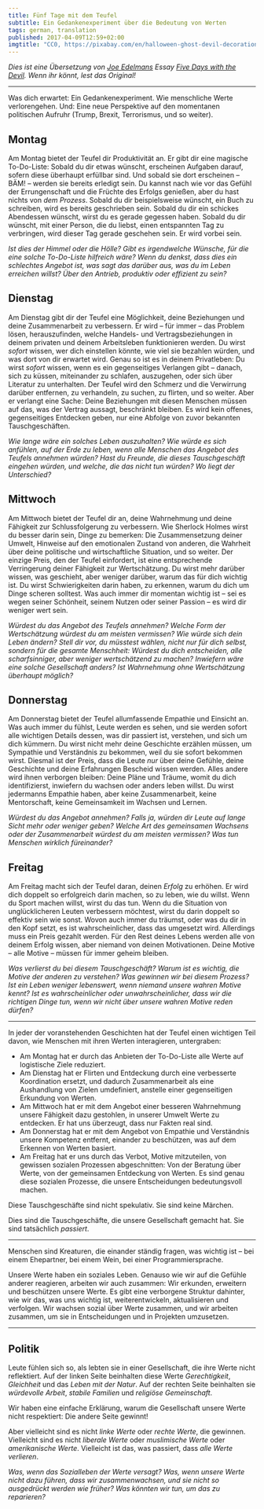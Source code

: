 ```yaml
---
title: Fünf Tage mit dem Teufel
subtitle: Ein Gedankenexperiment über die Bedeutung von Werten
tags: german, translation
published: 2017-04-09T12:59+02:00
imgtitle: "CC0, https://pixabay.com/en/halloween-ghost-devil-decoration-218093/"
---
```


*Dies ist eine Übersetzung von [Joe Edelmans](http://nxhx.org/) Essay
[Five Days with the Devil](https://medium.com/@edelwax/five-days-with-the-devil-7c15ab509832). Wenn ihr könnt, lest das Original!*

---

Was dich erwartet: Ein Gedankenexperiment. Wie menschliche Werte verlorengehen. Und: Eine neue Perspektive auf den momentanen politischen Aufruhr (Trump, Brexit, Terrorismus, und so weiter).

## Montag

Am Montag bietet der Teufel dir Produktivität an. Er gibt dir eine magische To-Do-Liste: Sobald du dir etwas wünscht, erscheinen Aufgaben darauf, sofern diese überhaupt erfüllbar sind. Und sobald sie dort erscheinen – BÄM! – werden sie bereits erledigt sein. Du kannst nach wie vor das Gefühl der Errungenschaft und die Früchte des Erfolgs genießen, aber du hast nichts von *dem Prozess*. Sobald du dir beispielsweise wünscht, ein Buch zu schreiben, wird es bereits geschrieben sein. Sobald du dir ein schickes Abendessen wünscht, wirst du es gerade gegessen haben. Sobald du dir wünscht, mit einer Person, die du liebst, einen entspannten Tag zu verbringen, wird dieser Tag gerade geschehen sein. Er wird vorbei sein.

*Ist dies der Himmel oder die Hölle? Gibt es irgendwelche Wünsche, für die eine solche To-Do-Liste hilfreich wäre? Wenn du denkst, dass dies ein schlechtes Angebot ist, was sagt das darüber aus, was du im Leben erreichen willst? Über den Antrieb, produktiv oder effizient zu sein?*

## Dienstag

Am Dienstag gibt dir der Teufel eine Möglichkeit, deine Beziehungen und deine Zusammenarbeit zu verbessern. Er wird – für immer – das Problem lösen, herauszufinden, welche Handels- und Vertragsbeziehungen in deinem privaten und deinem Arbeitsleben funktionieren werden. Du wirst *sofort* wissen, wer dich einstellen könnte, wie viel sie bezahlen würden, und was dort von dir erwartet wird. Genau so ist es in deinem Privatleben: Du wirst *sofort* wissen, wenn es ein gegenseitiges Verlangen gibt – danach, sich zu küssen, miteinander zu schlafen, auszugehen, oder sich über Literatur zu unterhalten. Der Teufel wird den Schmerz und die Verwirrung darüber entfernen, zu verhandeln, zu suchen, zu flirten, und so weiter. Aber er verlangt eine Sache: Deine Beziehungen mit diesen Menschen müssen auf das, was der Vertrag aussagt, beschränkt bleiben. Es wird kein offenes, gegenseitiges Entdecken geben, nur eine Abfolge von zuvor bekannten Tauschgeschäften.

*Wie lange wäre ein solches Leben auszuhalten? Wie würde es sich anfühlen, auf der Erde zu leben, wenn alle Menschen das Angebot des Teufels annehmen würden? Hast du Freunde, die dieses Tauschgeschäft eingehen würden, und welche, die das nicht tun würden? Wo liegt der Unterschied?*

## Mittwoch

Am Mittwoch bietet der Teufel dir an, deine Wahrnehmung und deine Fähigkeit zur Schlussfolgerung zu verbessern. Wie Sherlock Holmes wirst du besser darin sein, Dinge zu bemerken: Die Zusammensetzung deiner Umwelt, Hinweise auf den emotionalen Zustand von anderen, die Wahrheit über deine politische und wirtschaftliche Situation, und so weiter. Der einzige Preis, den der Teufel einfordert, ist eine entsprechende Verringerung deiner Fähigkeit zur Wertschätzung. Du wirst mehr darüber wissen, was geschieht, aber weniger darüber, warum das für dich wichtig ist. Du wirst Schwierigkeiten darin haben, zu erkennen, warum du dich um Dinge scheren solltest. Was auch immer dir momentan wichtig ist – sei es wegen seiner Schönheit, seinem Nutzen oder seiner Passion – es wird dir weniger wert sein.

*Würdest du das Angebot des Teufels annehmen? Welche Form der Wertschätzung würdest du am meisten vermissen? Wie würde sich dein Leben ändern? Stell dir vor, du müsstest wählen, nicht nur für dich selbst, sondern für die gesamte Menschheit: Würdest du dich entscheiden, alle scharfsinniger, aber weniger wertschätzend zu machen? Inwiefern wäre eine solche Gesellschaft anders? Ist Wahrnehmung ohne Wertschätzung überhaupt möglich?*

## Donnerstag

Am Donnerstag bietet der Teufel allumfassende Empathie und Einsicht an. Was auch immer du fühlst, Leute werden es sehen, und sie werden sofort alle wichtigen Details dessen, was dir passiert ist, verstehen, und sich um dich kümmern. Du wirst nicht mehr deine Geschichte erzählen müssen, um Sympathie und Verständnis zu bekommen, weil du sie sofort bekommen wirst. Diesmal ist der Preis, dass die Leute *nur* über deine Gefühle, deine Geschichte und deine Erfahrungen Bescheid wissen werden. Alles andere wird ihnen verborgen bleiben: Deine Pläne und Träume, womit du dich identifizierst, inwiefern du wachsen oder anders leben willst. Du wirst jedermanns Empathie haben, aber keine Zusammenarbeit, keine Mentorschaft, keine Gemeinsamkeit im Wachsen und Lernen.

*Würdest du das Angebot annehmen? Falls ja, würden dir Leute auf lange Sicht mehr oder weniger geben? Welche Art des gemeinsamen Wachsens oder der Zusammenarbeit würdest du am meisten vermissen? Was tun Menschen wirklich füreinander?*

## Freitag

Am Freitag macht sich der Teufel daran, deinen *Erfolg* zu erhöhen. Er wird dich doppelt so erfolgreich darin machen, so zu leben, wie du willst. Wenn du Sport machen willst, wirst du das tun. Wenn du die Situation von unglücklicheren Leuten verbessern möchtest, wirst du darin doppelt so effektiv sein wie sonst. Wovon auch immer du träumst, oder was du dir in den Kopf setzt, es ist wahrscheinlicher, dass das umgesetzt wird. Allerdings muss ein Preis gezahlt werden. Für den Rest deines Lebens werden alle von deinem Erfolg wissen, aber niemand von deinen Motivationen. Deine Motive – alle Motive – müssen für immer geheim bleiben.

*Was verlierst du bei diesem Tauschgeschäft? Warum ist es wichtig, die Motive der anderen zu verstehen? Was gewinnen wir bei diesem Prozess? Ist ein Leben weniger lebenswert, wenn niemand unsere wahren Motive kennt? Ist es wahrscheinlicher oder unwahrscheinlicher, dass wir die richtigen Dinge tun, wenn wir nicht über unsere wahren Motive reden dürfen?*

---

In jeder der voranstehenden Geschichten hat der Teufel einen wichtigen Teil davon, wie Menschen mit ihren Werten interagieren, untergraben:

- Am Montag hat er durch das Anbieten der To-Do-Liste alle Werte auf logistische Ziele reduziert.
- Am Dienstag hat er Flirten und Entdeckung durch eine verbesserte Koordination ersetzt, und dadurch Zusammenarbeit als eine Aushandlung von Zielen umdefiniert, anstelle einer gegenseitigen Erkundung von Werten.
- Am Mittwoch hat er mit dem Angebot einer besseren Wahrnehmung unsere Fähigkeit dazu gestohlen, in unserer Umwelt Werte zu entdecken. Er hat uns überzeugt, dass nur Fakten real sind.
- Am Donnerstag hat er mit dem Angebot von Empathie und Verständnis unsere Kompetenz entfernt, einander zu beschützen, was auf dem Erkennen von Werten basiert.
- Am Freitag hat er uns durch das Verbot, Motive mitzuteilen, von gewissen sozialen Prozessen abgeschnitten: Von der Beratung über Werte, von der gemeinsamen Entdeckung von Werten. Es sind genau diese sozialen Prozesse, die unsere Entscheidungen bedeutungsvoll machen.

Diese Tauschgeschäfte sind nicht spekulativ. Sie sind keine Märchen.

Dies sind die Tauschgeschäfte, die unsere Gesellschaft gemacht hat. Sie sind tatsächlich *passiert*.

---

Menschen sind Kreaturen, die einander ständig fragen, was wichtig ist – bei einem Ehepartner, bei einem Wein, bei einer Programmiersprache.

Unsere Werte haben ein soziales Leben. Genauso wie wir auf die Gefühle anderer reagieren, arbeiten wir auch zusammen: Wir erkunden, erweitern und beschützen unsere Werte. Es gibt eine verborgene Struktur dahinter, wie wir das, was uns wichtig ist, weiterentwickeln, aktualisieren und verfolgen. Wir wachsen sozial über Werte zusammen, und wir arbeiten zusammen, um sie in Entscheidungen und in Projekten umzusetzen.

---

## Politik

Leute fühlen sich so, als lebten sie in einer Gesellschaft, die ihre Werte nicht reflektiert. Auf der linken Seite beinhalten diese Werte *Gerechtigkeit*, *Gleichheit* und das *Leben mit der Natur*. Auf der rechten Seite beinhalten sie *würdevolle Arbeit*, *stabile Familien* und *religiöse Gemeinschaft*.

Wir haben eine einfache Erklärung, warum die Gesellschaft unsere Werte nicht respektiert: Die andere Seite gewinnt!

Aber vielleicht sind es nicht *linke Werte* oder *rechte Werte*, die gewinnen. Vielleicht sind es nicht *liberale Werte* oder *muslimische Werte* oder *amerikanische Werte*. Vielleicht ist das, was passiert, dass *alle Werte verlieren*.

*Was, wenn das Sozialleben der Werte versagt? Was, wenn unsere Werte nicht dazu führen, dass wir zusammenwachsen,  und sie nicht so ausgedrückt werden wie früher? Was könnten wir tun, um das zu reparieren?*
